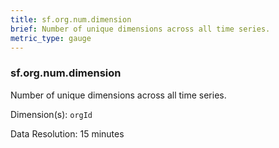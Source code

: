 ```yaml
---
title: sf.org.num.dimension
brief: Number of unique dimensions across all time series.
metric_type: gauge
---
```

### sf.org.num.dimension

Number of unique dimensions across all time series.

Dimension(s): `orgId`

Data Resolution: 15 minutes
